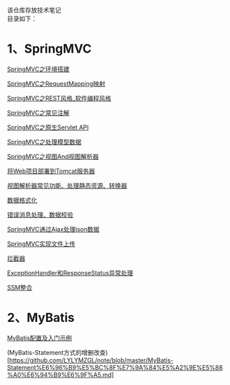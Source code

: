 该仓库存放技术笔记 <br/>
目录如下：<br/>
# 1、SpringMVC
[SpringMVC之环境搭建](https://github.com/LYLYMZGL/note/blob/master/SpringMVC%E4%B9%8B%E7%8E%AF%E5%A2%83%E6%90%AD%E5%BB%BA.md)

[SpringMVC之RequestMapping映射](https://github.com/LYLYMZGL/note/blob/master/SpringMVC%E4%B9%8BRequestMapping%E6%98%A0%E5%B0%84.md)

[SpringMVC之REST风格_软件编程风格](https://github.com/LYLYMZGL/note/blob/master/SpringMVC%E4%B9%8BREST%E9%A3%8E%E6%A0%BC_%E8%BD%AF%E4%BB%B6%E7%BC%96%E7%A8%8B%E9%A3%8E%E6%A0%BC.md)

[SpringMVC之常见注解](https://github.com/LYLYMZGL/note/blob/master/SpringMVC%E4%B9%8B%E5%B8%B8%E8%A7%81%E6%B3%A8%E8%A7%A3.md)

[SpringMVC之原生Servlet API ](https://github.com/LYLYMZGL/note/blob/master/SpringMVC%E4%B9%8B%E5%8E%9F%E7%94%9FServlet%20API.md)

[SpringMVC之处理模型数据](https://github.com/LYLYMZGL/note/blob/master/SpringMVC%E4%B9%8B%E5%A4%84%E7%90%86%E6%A8%A1%E5%9E%8B%E6%95%B0%E6%8D%AE.md)

[SpringMVC之视图And视图解析器](https://github.com/LYLYMZGL/note/blob/master/SpringMVC%E4%B9%8B%E8%A7%86%E5%9B%BEAnd%E8%A7%86%E5%9B%BE%E8%A7%A3%E6%9E%90%E5%99%A8.md)

[将Web项目部署到Tomcat服务器](https://github.com/LYLYMZGL/note/blob/master/%E5%B0%86Web%E9%A1%B9%E7%9B%AE%E9%83%A8%E7%BD%B2%E5%88%B0Tomcat%E6%9C%8D%E5%8A%A1%E5%99%A8.md)

[视图解析器常见功能、处理静态资源、转换器](https://github.com/LYLYMZGL/note/blob/master/%E8%A7%86%E5%9B%BE%E8%A7%A3%E6%9E%90%E5%99%A8%E5%B8%B8%E8%A7%81%E5%8A%9F%E8%83%BD%E3%80%81%E5%A4%84%E7%90%86%E9%9D%99%E6%80%81%E8%B5%84%E6%BA%90%E3%80%81%E8%BD%AC%E6%8D%A2%E5%99%A8.md)

[数据格式化](https://github.com/LYLYMZGL/note/blob/master/%E6%95%B0%E6%8D%AE%E6%A0%BC%E5%BC%8F%E5%8C%96.md)

[错误消息处理、数据校验](https://github.com/LYLYMZGL/note/blob/master/%E9%94%99%E8%AF%AF%E6%B6%88%E6%81%AF%E5%A4%84%E7%90%86%E3%80%81%E6%95%B0%E6%8D%AE%E6%A0%A1%E9%AA%8C.md)

[SpringMVC通过Ajax处理json数据](https://github.com/LYLYMZGL/note/blob/master/SpringMVC%E9%80%9A%E8%BF%87Ajax%E5%A4%84%E7%90%86json%E6%95%B0%E6%8D%AE.md)

[SpringMVC实现文件上传](https://github.com/LYLYMZGL/note/blob/master/SpringMVC%E5%AE%9E%E7%8E%B0%E6%96%87%E4%BB%B6%E4%B8%8A%E4%BC%A0.md)

[拦截器](https://github.com/LYLYMZGL/note/blob/master/%E6%8B%A6%E6%88%AA%E5%99%A8.md)

[ExceptionHandler和ResponseStatus异常处理](https://github.com/LYLYMZGL/note/blob/master/ExceptionHandler%E5%92%8CResponseStatus%E5%BC%82%E5%B8%B8%E5%A4%84%E7%90%86.md)

[SSM整合](https://github.com/LYLYMZGL/note/blob/master/SSM%E6%95%B4%E5%90%88.md)

# 2、MyBatis<br/>
[MyBatis配置及入门示例](https://github.com/LYLYMZGL/note/blob/master/MyBatis%E9%85%8D%E7%BD%AE%E5%8F%8A%E5%85%A5%E9%97%A8%E7%A4%BA%E4%BE%8B.md)

(MyBatis-Statement方式的增删改查)[https://github.com/LYLYMZGL/note/blob/master/MyBatis-Statement%E6%96%B9%E5%BC%8F%E7%9A%84%E5%A2%9E%E5%88%A0%E6%94%B9%E6%9F%A5.md]
